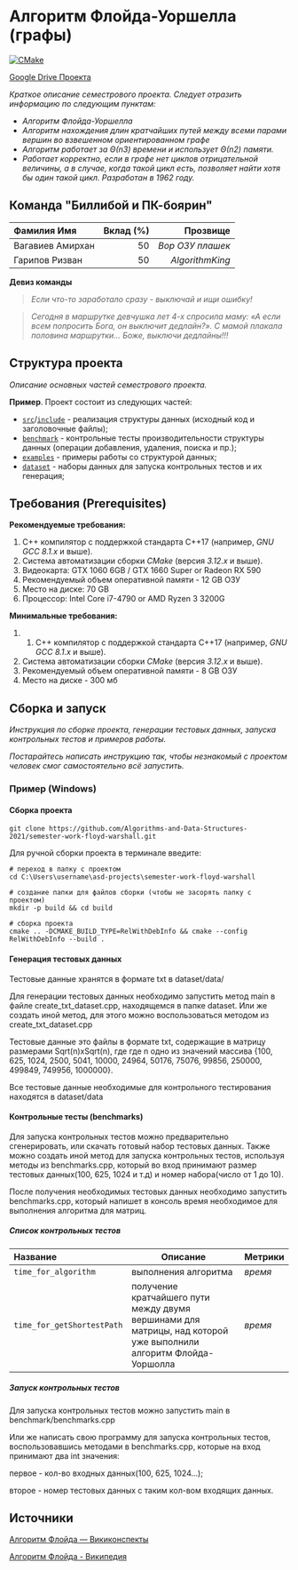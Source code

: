 # Алгоритм Флойда-Уоршелла (графы)

[![CMake](https://github.com/Algorithms-and-Data-Structures-2021/semester-work-floyd-warshall/actions/workflows/cmake.yml/badge.svg?event=release)](https://github.com/Algorithms-and-Data-Structures-2021/semester-work-floyd-warshall/actions/workflows/cmake.yml)

[Google Drive Проекта ](https://drive.google.com/drive/u/0/folders/16McMD_8MQKvyYml6jxN_vSQJWh-cqoWm)

_Краткое описание семестрового проекта. Следует отразить информацию по следующим пунктам:_

- _Алгоритм Флойда-Уоршелла_
- _Алгоритм нахождения длин кратчайших путей между всеми парами вершин во взвешенном ориентированном графе_
- _Алгоритм работает за Θ(n3) времени и использует Θ(n2) памяти._
- _Работает корректно, если в графе нет циклов отрицательной величины, а в случае, когда такой цикл есть, позволяет
  найти хотя бы один такой цикл. Разработан в 1962 году._

## Команда "Биллибой и ПК-боярин"

| Фамилия Имя   | Вклад (%) | Прозвище              |
| :---          |   ---:    |  ---:                 |
| Вагавиев Амирхан   | 50        |  _Вор ОЗУ плашек_               |
| Гарипов Ризван   | 50        |  _AlgorithmKing_ |

**Девиз команды**
> _Если что-то заработало сразу - выключай и ищи ошибку!_

> _Сегодня в маршрутке девчушка лет 4-х спросила маму: «А если всем попросить Бога, он выключит дедлайн?». С мамой плакала половина маршрутки… Боже, выключи дедлайны!!!_

## Структура проекта

_Описание основных частей семестрового проекта._

**Пример**. Проект состоит из следующих частей:

- [`src`](src)/[`include`](include) - реализация структуры данных (исходный код и заголовочные файлы);
- [`benchmark`](benchmark) - контрольные тесты производительности структуры данных (операции добавления, удаления,
  поиска и пр.);
- [`examples`](examples) - примеры работы со структурой данных;
- [`dataset`](dataset) - наборы данных для запуска контрольных тестов и их генерация;

## Требования (Prerequisites)

**Рекомендуемые требования:**

1. С++ компилятор c поддержкой стандарта C++17 (например, _GNU GCC 8.1.x_ и выше).
2. Система автоматизации сборки _CMake_ (версия _3.12.x_ и выше).
3. Видеокарта: GTX 1060 6GB / GTX 1660 Super or Radeon RX 590
4. Рекомендуемый объем оперативной памяти -  12 GB ОЗУ
5. Место на диске: 70 GB
6. Процессор: Intel Core i7-4790 or AMD Ryzen 3 3200G

**Минимальные требования:**

1. 1. С++ компилятор c поддержкой стандарта C++17 (например, _GNU GCC 8.1.x_ и выше).
2. Система автоматизации сборки _CMake_ (версия _3.12.x_ и выше).
3. Рекомендуемый объем оперативной памяти -  8 GB ОЗУ
4. Место на диске - 300 мб

## Сборка и запуск

_Инструкция по сборке проекта, генерации тестовых данных, запуска контрольных тестов и примеров работы._

_Постарайтесь написать инструкцию так, чтобы незнакомый с проектом человек смог самостоятельно всё запустить._

### Пример (Windows)

#### Сборка проекта

```shell
git clone https://github.com/Algorithms-and-Data-Structures-2021/semester-work-floyd-warshall.git
```

Для ручной сборки проекта в терминале введите:

```shell
# переход в папку с проектом
cd C:\Users\username\asd-projects\semester-work-floyd-warshall

# создание папки для файлов сборки (чтобы не засорять папку с проектом) 
mkdir -p build && cd build 

# сборка проекта
cmake .. -DCMAKE_BUILD_TYPE=RelWithDebInfo && cmake --config RelWithDebInfo --build . 
```

#### Генерация тестовых данных

Тестовые данные хранятся в формате txt в dataset/data/

Для генерации тестовых данных необходимо запустить метод main в файле create_txt_dataset.cpp, находящемся в папке dataset. Или же создать иной метод, для этого можно воспользоваться методом из create_txt_dataset.cpp

Тестовые данные это файлы в формате txt, содержащие в матрицу размерами Sqrt(n)xSqrt(n), где где n одно из значений массива {100, 625, 1024, 2500, 5041, 10000, 24964, 50176, 75076, 99856, 250000, 499849, 749956, 1000000}.

Все тестовые данные необходимые для контрольного тестирования находятся в dataset/data

#### Контрольные тесты (benchmarks)

Для запуска контрольных тестов можно предварительно сгенерировать, или скачать готовый набор тестовых данных. Также можно создать иной метод для запуска контрольных тестов, используя методы из benchmarks.cpp, который во вход принимают размер тестовых данных(100, 625, 1024 и т.д) и номер набора(число от 1 до 10).

После получения необходимых тестовых данных необходимо запустить benchmarks.cpp, который напишет в консоль время необходимое для выполнения алгоритма для матриц.

##### Список контрольных тестов

| Название                  | Описание                                | Метрики         |
| :---                      | ---                                     | :---            |
| `time_for_algorithm` |  выполнения алгоритма   | _время_         |
| `time_for_getShortestPath`           | получение кратчайшего пути между двумя вершинами для матрицы, над которой уже выполнили алгоритм Флойда-Уоршолла | _время_ |

##### Запуск контрольных тестов

Для запуска контрольных тестов можно запустить main в benchmark/benchmarks.cpp

Или же написать свою программу для запуска контрольных тестов, воспользовавшись методами в benchmarks.cpp, которые на вход принимают два int значения:

первое - кол-во входных данных(100, 625, 1024...);

второе - номер тестовых данных с таким кол-вом входящих данных.

## Источники

[Алгоритм Флойда — Викиконспекты](https://neerc.ifmo.ru/wiki/index.php?title=%D0%90%D0%BB%D0%B3%D0%BE%D1%80%D0%B8%D1%82%D0%BC_%D0%A4%D0%BB%D0%BE%D0%B9%D0%B4%D0%B0)

[Алгоритм Флойда - Википедия](https://ru.wikipedia.org/wiki/%D0%90%D0%BB%D0%B3%D0%BE%D1%80%D0%B8%D1%82%D0%BC_%D0%A4%D0%BB%D0%BE%D0%B9%D0%B4%D0%B0_%E2%80%94_%D0%A3%D0%BE%D1%80%D1%88%D0%B5%D0%BB%D0%BB%D0%B0)


